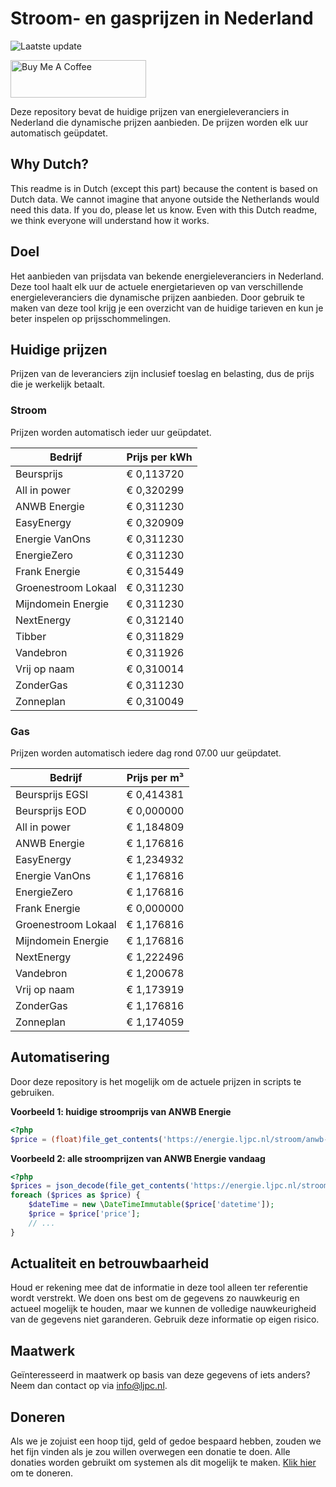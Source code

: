 # Stroom- en gasprijzen in Nederland

![Laatste update](https://img.shields.io/badge/laatste%20update-2023--11--30%2023%3A00%20CET-brightgreen)

<a href="https://www.buymeacoffee.com/Lars-" target="_blank"><img src="https://cdn.buymeacoffee.com/buttons/v2/default-orange.png" alt="Buy Me A Coffee" height="60" style="height: 60px !important;width: 217px !important;" ></a>

Deze repository bevat de huidige prijzen van energieleveranciers in Nederland die dynamische prijzen aanbieden. De prijzen worden elk uur automatisch geüpdatet.

## Why Dutch?

This readme is in Dutch (except this part) because the content is based on Dutch data. We cannot imagine that anyone outside the Netherlands would need this data. If you do, please let us know. Even with this Dutch readme, we think
everyone will understand how it works.

## Doel

Het aanbieden van prijsdata van bekende energieleveranciers in Nederland. Deze tool haalt elk uur de actuele energietarieven op van verschillende energieleveranciers die dynamische prijzen aanbieden. Door gebruik te maken van deze tool
krijg je een overzicht van de huidige tarieven en kun je beter inspelen op prijsschommelingen.

## Huidige prijzen

Prijzen van de leveranciers zijn inclusief toeslag en belasting, dus de prijs die je werkelijk betaalt.

### Stroom

Prijzen worden automatisch ieder uur geüpdatet.

 Bedrijf | Prijs per kWh 
---------|---------------
Beursprijs | € 0,113720
All in power | € 0,320299
ANWB Energie | € 0,311230
EasyEnergy | € 0,320909
Energie VanOns | € 0,311230
EnergieZero | € 0,311230
Frank Energie | € 0,315449
Groenestroom Lokaal | € 0,311230
Mijndomein Energie | € 0,311230
NextEnergy | € 0,312140
Tibber | € 0,311829
Vandebron | € 0,311926
Vrij op naam | € 0,310014
ZonderGas | € 0,311230
Zonneplan | € 0,310049


### Gas

Prijzen worden automatisch iedere dag rond 07.00 uur geüpdatet.

 Bedrijf | Prijs per m³ 
---------|--------------
Beursprijs EGSI | € 0,414381
Beursprijs EOD | € 0,000000
All in power | € 1,184809
ANWB Energie | € 1,176816
EasyEnergy | € 1,234932
Energie VanOns | € 1,176816
EnergieZero | € 1,176816
Frank Energie | € 0,000000
Groenestroom Lokaal | € 1,176816
Mijndomein Energie | € 1,176816
NextEnergy | € 1,222496
Vandebron | € 1,200678
Vrij op naam | € 1,173919
ZonderGas | € 1,176816
Zonneplan | € 1,174059


## Automatisering

Door deze repository is het mogelijk om de actuele prijzen in scripts te gebruiken.

**Voorbeeld 1: huidige stroomprijs van ANWB Energie**

```php
<?php
$price = (float)file_get_contents('https://energie.ljpc.nl/stroom/anwb-energie-nu.txt');

```

**Voorbeeld 2: alle stroomprijzen van ANWB Energie vandaag**

```php
<?php
$prices = json_decode(file_get_contents('https://energie.ljpc.nl/stroom/all-in-power-vandaag.json'),true);
foreach ($prices as $price) {
    $dateTime = new \DateTimeImmutable($price['datetime']);
    $price = $price['price'];
    // ...
}
```

## Actualiteit en betrouwbaarheid

Houd er rekening mee dat de informatie in deze tool alleen ter referentie wordt verstrekt. We doen ons best om de gegevens zo nauwkeurig en actueel mogelijk te houden, maar we kunnen de volledige nauwkeurigheid van de gegevens niet
garanderen. Gebruik deze informatie op eigen risico.

## Maatwerk

Geïnteresseerd in maatwerk op basis van deze gegevens of iets anders? Neem dan contact op
via [info@ljpc.nl](mailto:info@ljpc.nl?subject=Energie%20prijzen).

## Doneren

Als we je zojuist een hoop tijd, geld of gedoe bespaard hebben, zouden we het fijn vinden als je zou willen overwegen een
donatie te doen. Alle donaties worden gebruikt om systemen als dit mogelijk te
maken. [Klik hier](https://www.buymeacoffee.com/Lars-) om te doneren.
